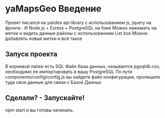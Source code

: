 # yaMapsGeo Введение
Проект писался на yandex api library с использованием js, jquery на фронте .
И Node.js + Exress + PostgreSQL на бэке
Можно нажимать на метки и видеть данные районы с использованием List box
Можно добавлять новые метки и всё такое

## Запуск проекта
В корневой папке есть SQL Файл базы данных, называется pgsqldb.csv, необходимо ее импортировать в вашу PostgreSQL
По пути components/config/config.js вы найдете файл конфигурации, пропишите туда свои данные для связи с Базой Данных


## Сделали? - Запускайте!
npm start и вы готовы начинать.